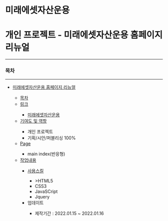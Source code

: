 # 미래에셋자산운용
<h1>개인 프로젝트 - 미래에셋자산운용 홈페이지 리뉴얼 </h1>
    <hr>
    <h3>목차</h3>
    <hr>
    <ul>
        <li><a href="">미래에셋자산운용 홈페이지 리뉴얼</a></li>
        <ul>
            <li><a href="">목차</a></li>
            <li><a href="">링크</a></li>
                <ul>
                    <li><a href="https://dmstj3156.github.io/miraeasset/">미래에셋자산운용</a></li>     
                </ul>
            <li><a href="">기여도 및 역할</a></li>
                <ul>
                    <li>개인 프로젝트</li>
                    <li>기획/시안/퍼블리싱 100%</li>
                </ul>
            <li><a href="">Page</a></li>
                <ul>
                  <li>main index(반응형)</li> 
                </ul>
            <li><a href="">작업내용</a></li>
                <ul>
                    <li><a href="">사용스킬</a></li>
                        <ul>
                            <li>>HTML5</a></li>
                            <li>CSS3</a></li>
                            <li>JavaSCript</a></li>   
                            <li>Jquery</a></li>
                        </ul>
                    <li>업데이트</li>
                        <ul>
                            <li>제작기간 : 2022.01.15 ~ 2022.01.16</li>
                        </ul>
                </ul>
        </ul>
    </ul>

